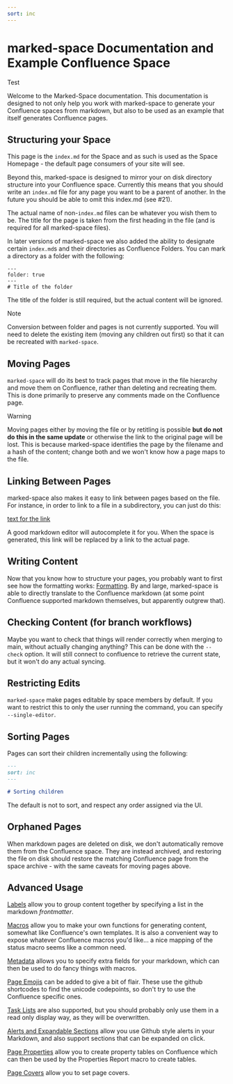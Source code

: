 ```yaml
---
sort: inc
---
```


# marked-space Documentation and Example Confluence Space

Test

Welcome to the Marked-Space documentation. This documentation is designed to
not only help you work with marked-space to generate your Confluence spaces
from markdown, but also to be used as an example that itself generates
Confluence pages.

## Structuring your Space

This page is the `index.md` for the Space and as such is used as the Space
Homepage - the default page consumers of your site will see.

Beyond this, marked-space is designed to mirror your on disk directory
structure into your Confluence space. Currently this means that you should
write an `index.md` file for any page you want to be a parent of another. In
the future you should be able to omit this index.md (see #21).

The actual name of non-`index.md` files can be whatever you wish them to be.
The title for the page is taken from the first heading in the file (and is
required for all marked-space files).

In later versions of marked-space we also added the ability to designate
certain `index.md`s and their directories as Confluence Folders. You can mark a
directory as a folder with the following:

```plain
---
folder: true
---
# Title of the folder
```

The title of the folder is still required, but the actual content will be ignored.

> [!NOTE]
> Conversion between folder and pages is not currently supported. You will need
> to delete the existing item (moving any children out first) so that it can be
> recreated with `marked-space`.

## Moving Pages

`marked-space` will do its best to track pages that move in the file hierarchy
and move them on Confluence, rather than deleting and recreating them. This is
done primarily to preserve any comments made on the Confluence page.

> [!WARNING]
> Moving pages either by moving the file or by retitling is possible **but do
> not do this in the same update** or otherwise the link to the original page
> will be lost. This is because marked-space identifies the page by the
> filename and a hash of the content; change both and we won't know how a page
> maps to the file.

## Linking Between Pages

marked-space also makes it easy to link between pages based on the file. For
instance, in order to link to a file in a subdirectory, you can just do this:

[text for the link](subpages/subpage1.md)

A good markdown editor will autocomplete it for you. When the space is
generated, this link will be replaced by a link to the actual page.

## Writing Content

Now that you know how to structure your pages, you probably want to first see
how the formatting works: [Formatting](formatting.md). By and large,
marked-space is able to directly translate to the Confluence markdown (at some
point Confluence supported markdown themselves, but apparently outgrew that).

## Checking Content (for branch workflows)

Maybe you want to check that things will render correctly when merging to main,
without actually changing anything? This can be done with the `--check` option.
It will still connect to confluence to retrieve the current state, but it won't
do any actual syncing.

## Restricting Edits

`marked-space` make pages editable by space members by default. If you want to
restrict this to only the user running the command, you can specify
`--single-editor`.

## Sorting Pages

Pages can sort their children incrementally using the following:

```markdown
---
sort: inc
---

# Sorting children
```

The default is not to sort, and respect any order assigned via the UI.

## Orphaned Pages

When markdown pages are deleted on disk, we don't automatically remove them
from the Confluence space. They are instead archived, and restoring the file on
disk should restore the matching Confluence page from the space archive - with
the same caveats for moving pages above.

## Advanced Usage

[Labels](./labels.md) allow you to group content together by specifying a list in
the markdown _frontmatter_.

[Macros](./macros.md) allow you to make your own functions for generating
content, somewhat like Confluence's own templates. It is also a convenient way
to expose whatever Confluence macros you'd like... a nice mapping of the status
macro seems like a common need.

[Metadata](./metadata.md) allows you to specify extra fields for your markdown,
which can then be used to do fancy things with macros.

[Page Emojis](./emoji-page.md) can be added to give a bit of flair. These use
the github shortcodes to find the unicode codepoints, so don't try to use the
Confluence specific ones.

[Task Lists](./task-list.md) are also supported, but you should probably only
use them in a read only display way, as they will be overwritten.

[Alerts and Expandable Sections](./alerts.md) allow you use Github style alerts
in your Markdown, and also support sections that can be expanded on click.

[Page Properties](./page-properties/index.md) allow you to create property
tables on Confluence which can then be used by the Properties Report macro to
create tables.

[Page Covers](./covers.md) allow you to set page covers.
